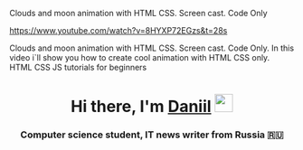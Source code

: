 Clouds and moon animation with HTML CSS. Screen cast. Code Only

https://www.youtube.com/watch?v=8HYXP72EGzs&t=28s

Clouds and moon animation with HTML CSS. Screen cast. Code Only. In this video i`ll show you how to create cool animation with HTML CSS only. HTML CSS JS tutorials for beginners

<h1 align="center">Hi there, I'm <a href="https://daniilshat.ru/" target="_blank">Daniil</a> 
<img src="https://github.com/blackcater/blackcater/raw/main/images/Hi.gif" height="32"/></h1>
<h3 align="center">Computer science student, IT news writer from Russia 🇷🇺</h3>
